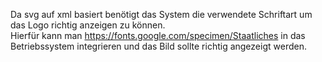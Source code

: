 Da svg auf xml basiert benötigt das System die verwendete Schriftart um das Logo richtig anzeigen zu können. <br>
Hierfür kann man https://fonts.google.com/specimen/Staatliches in das Betriebssystem integrieren und das Bild sollte richtig angezeigt werden.